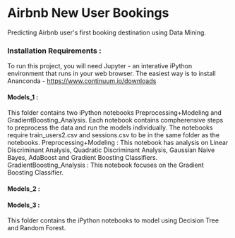 # Airbnb New User Bookings
 
Predicting Airbnb user's first booking destination using Data Mining.

### Installation Requirements : 
  
To run this project, you will need Jupyter - an interative iPython environment that runs in your web browser. The easiest way is to install Ananconda - https://www.continuum.io/downloads 

#### Models_1 : 

This folder contains two iPython notebooks Preprocessing+Modeling and GradientBoosting_Analysis. 
Each notebook contains compherensive steps to preprocess the data and run the models individually. The notebooks require train_users2.csv and sessions.csv to be in the same folder as the notebooks. 
Preprocessing+Modeling : This notebook has analysis on Linear Discriminant Analysis, Quadratic Discriminant Analysis, Gaussian Naive Bayes, AdaBoost and Gradient Boosting Classifiers.
GradientBoosting_Analysis : This notebook focuses on the Gradient Boosting Classifier.


#### Models_2 :


#### Models_3 : 

This folder contains the iPython notebooks to model using Decision Tree and Random Forest. 
